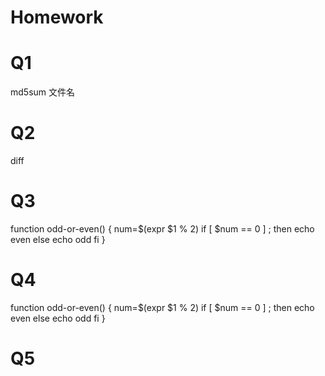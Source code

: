 # Homework

# Q1
md5sum 文件名

# Q2
diff

# Q3
function odd-or-even() {
num=$(expr $1 % 2)
if [ $num == 0 ] ; then
	echo even
else
	echo odd
fi
}

# Q4
function odd-or-even() {
num=$(expr $1 % 2)
if [ $num == 0 ] ; then
	echo even
else
	echo odd
fi
}

# Q5

